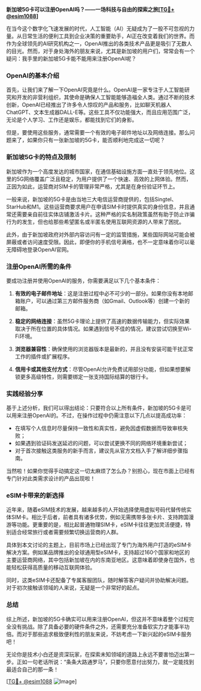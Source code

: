 **新加坡5G卡可以注册OpenAI吗？——一场科技与自由的探索之旅[[TG💪+ @esim1088](https://t.me/s/esim1088)]**

在当今这个数字化飞速发展的时代，人工智能（AI）无疑成为了一股不可忽视的力量。从日常生活的便利工具到企业决策的重要助手，AI正在改变着我们的世界。而作为全球领先的AI研究机构之一，OpenAI推出的各类技术产品更是吸引了无数人的目光。然而，对于身处海外的朋友来说，尤其是新加坡的用户们，常常会有一个疑问：我手里的新加坡5G卡能不能用来注册OpenAI呢？

### OpenAI的基本介绍

首先，让我们来了解一下OpenAI究竟是什么。OpenAI是一家专注于人工智能研究和开发的非营利组织，其使命是确保人工智能能够造福全人类。通过不断的技术创新，OpenAI已经推出了许多令人惊叹的产品和服务，比如聊天机器人ChatGPT、文本生成器DALL-E等。这些工具不仅功能强大，而且应用范围广泛，无论是个人学习、工作还是娱乐，都能找到它们的身影。

但是，要使用这些服务，通常需要一个有效的电子邮件地址以及网络连接。那么问题来了，如果你只有一张新加坡的5G卡，能否顺利地完成这一切呢？

### 新加坡5G卡的特点及限制

新加坡作为一个高度发达的城市国家，在通信基础设施方面一直处于领先地位。这里的5G网络覆盖广泛且稳定，为用户提供了一个快速、高效的上网体验。然而，正因为如此，运营商对SIM卡的管理非常严格，尤其是在身份验证环节上。

一般来说，新加坡的5G卡是由当地三大电信运营商提供的，包括Singtel、StarHub和M1。这些运营商要求用户在申请SIM卡时提供真实的身份信息，并且通常还需要亲自前往实体店铺激活卡片。这种严格的实名制政策虽然有助于防止诈骗行为的发生，但也给那些希望匿名或半匿名使用互联网资源的人带来了困扰。

此外，由于新加坡政府对外部内容访问有一定的监管措施，某些国际网站可能会被屏蔽或者访问速度受限。因此，即便你的手机信号满格，也不一定意味着你可以毫无障碍地登录OpenAI官网。

### 注册OpenAI所需的条件

要成功注册并使用OpenAI的服务，你需要满足以下几个基本条件：

1. **有效的电子邮件地址**：这是注册过程中必不可少的一部分。如果你没有本地邮箱账户，可以通过第三方邮件服务商（如Gmail、Outlook等）创建一个新的邮箱。
   
2. **稳定的网络连接**：虽然5G卡理论上提供了高速的数据传输能力，但实际效果取决于所在位置的具体情况。如果遇到信号不佳的情况，建议尝试切换至Wi-Fi环境。

3. **浏览器兼容性**：确保使用的浏览器版本是最新的，并且没有安装可能干扰正常工作的插件或扩展程序。

4. **信用卡或其他支付方式**：尽管OpenAI允许免费试用部分功能，但如果想要解锁更多高级特性，则需要绑定一张支持国际结算的银行卡。

### 实践经验分享

基于上述分析，我们可以得出结论：只要符合以上所有条件，新加坡的5G卡是可以用来注册OpenAI的。不过，在操作过程中仍需注意以下几点以提高成功率：

- 在填写个人信息时尽量保持一致性和真实性，避免因虚假数据而导致审核失败；
- 如果遇到验证码发送延迟的问题，可以尝试更换不同的网络环境重新尝试；
- 对于首次接触这类服务的新手而言，建议先从官方文档入手了解详细步骤指南。

当然啦！如果你觉得手动搞定这一切太麻烦了怎么办？别担心，现在市面上已经有专门针对此类需求设计的产品出现啦！

### eSIM卡带来的新选择

近年来，随着eSIM技术的发展，越来越多的人开始选择使用虚拟号码代替传统实体SIM卡。相比于后者，前者具有诸多优势，例如无需携带多张卡片、支持跨国漫游等功能。更重要的是，相比起普通物理SIM卡，eSIM卡往往更加灵活便捷，特别适合经常旅行或者需要频繁切换运营商的人群。

具体到本文讨论的主题上，目前市场上已经出现了专门为海外用户打造的eSIM卡解决方案。例如某品牌推出的全球通用型eSIM卡，支持超过160个国家和地区的主要运营商网络，其中包括新加坡在内的东南亚地区。这意味着即使身在国外，也能轻松获得高质量的移动互联网体验。

同时，这类eSIM卡还配备了专属客服团队，随时解答客户疑问并协助解决问题。对于初次接触该领域的人来说，无疑是一个非常好的起点。

### 总结

综上所述，新加坡的5G卡确实可以用来注册OpenAI，但这并不意味着整个过程完全没有挑战。除了具备必要的硬件条件之外，还需要充分准备软实力才能事半功倍。而对于那些追求极致便利性的朋友来说，不妨考虑一下新兴起的eSIM卡服务吧！

无论你是技术小白还是资深玩家，在探索未知领域的道路上永远不要害怕迈出第一步。正如一句老话所说：“条条大路通罗马”，只要你愿意付出努力，就一定能找到最适合自己的那一条！

[[TG💪+ @esim1088](https://t.me/s/esim1088) ![Image](https://i.postimg.cc/4NQfJmqS/Snipaste-2025-05-13-00-14-12.png)]